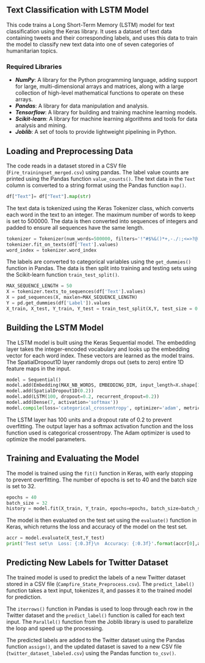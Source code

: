 ## Text Classification with LSTM Model
This code trains a Long Short-Term Memory (LSTM) model for text classification using the Keras library. It uses a dataset of text data containing tweets and their corresponding labels, and uses this data to train the model to classify new text data into one of seven categories of humanitarian topics.

### Required Libraries
- ***NumPy***: A library for the Python programming language, adding support for large, multi-dimensional arrays and matrices, along with a large collection of high-level mathematical functions to operate on these arrays.
- ***Pandas***: A library for data manipulation and analysis.
- ***Tensorflow***: A library for building and training machine learning models.
- ***Scikit-learn***: A library for machine learning algorithms and tools for data analysis and mining.
- ***Joblib***: A set of tools to provide lightweight pipelining in Python.

## Loading and Preprocessing Data
The code reads in a dataset stored in a CSV file (`Fire_trainingset_merged.csv`) using pandas. The label value counts are printed using the Pandas function `value_counts()`. The text data in the `Text` column is converted to a string format using the Pandas function `map()`.

```python
df["Text"]= df["Text"].map(str)
```

The text data is tokenized using the Keras Tokenizer class, which converts each word in the text to an integer. The maximum number of words to keep is set to 500000. The data is then converted into sequences of integers and padded to ensure all sequences have the same length.

```python
tokenizer = Tokenizer(num_words=500000, filters='!"#$%&()*+,-./:;<=>?@[\]^_`{|}~', lower=True)
tokenizer.fit_on_texts(df['Text'].values)
word_index = tokenizer.word_index
```

The labels are converted to categorical variables using the `get_dummies()` function in Pandas. The data is then split into training and testing sets using the Scikit-learn function `train_test_split()`.
```python
MAX_SEQUENCE_LENGTH = 50
X = tokenizer.texts_to_sequences(df['Text'].values)
X = pad_sequences(X, maxlen=MAX_SEQUENCE_LENGTH)
Y = pd.get_dummies(df['Label']).values
X_train, X_test, Y_train, Y_test = train_test_split(X,Y, test_size = 0.10)
```
## Building the LSTM Model
The LSTM model is built using the Keras Sequential model. The embedding layer takes the integer-encoded vocabulary and looks up the embedding vector for each word index. These vectors are learned as the model trains. The SpatialDropout1D layer randomly drops out (sets to zero) entire 1D feature maps in the input.

```python
model = Sequential()
model.add(Embedding(MAX_NB_WORDS, EMBEDDING_DIM, input_length=X.shape[1]))
model.add(SpatialDropout1D(0.2))
model.add(LSTM(100, dropout=0.2, recurrent_dropout=0.2))
model.add(Dense(7, activation='softmax'))
model.compile(loss='categorical_crossentropy', optimizer='adam', metrics=['accuracy'])
```

The LSTM layer has 100 units and a dropout rate of 0.2 to prevent overfitting. The output layer has a softmax activation function and the loss function used is categorical crossentropy. The Adam optimizer is used to optimize the model parameters.
## Training and Evaluating the Model
The model is trained using the `fit()` function in Keras, with early stopping to prevent overfitting. The number of epochs is set to 40 and the batch size is set to 32.
```python
epochs = 40
batch_size = 32
history = model.fit(X_train, Y_train, epochs=epochs, batch_size=batch_size, validation_split=0.1, callbacks=[EarlyStopping(monitor='val_loss', patience=3, min_delta=0.0001)])
```
The model is then evaluated on the test set using the `evaluate()` function in Keras, which returns the loss and accuracy of the model on the test set.
```python
accr = model.evaluate(X_test,Y_test)
print('Test set\n  Loss: {:0.3f}\n  Accuracy: {:0.3f}'.format(accr[0],accr[1]))
```
## Predicting New Labels for Twitter Dataset
The trained model is used to predict the labels of a new Twitter dataset stored in a CSV file (`Campfire_State_Preprocess.csv`). The `predict_label()` function takes a text input, tokenizes it, and passes it to the trained model for prediction.

The `iterrows()` function in Pandas is used to loop through each row in the Twitter dataset and the `predict_label()` function is called for each text input. The `Parallel()` function from the Joblib library is used to parallelize the loop and speed up the processing.

The predicted labels are added to the Twitter dataset using the Pandas function `assign()`, and the updated dataset is saved to a new CSV file (`twitter_dataset_labeled.csv`) using the Pandas function `to_csv()`.





